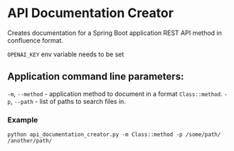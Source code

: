 # API Documentation Creator

Creates documentation for a Spring Boot application REST API method in confluence format.

`OPENAI_KEY` env variable needs to be set

## Application command line parameters:

`-m`, `--method` - application method to document in a format `Class::method`.
`-p`, `--path` - list of paths to search files in.

### Example

`python api_documentation_creator.py -m Class::method -p /some/path/ /another/path/`